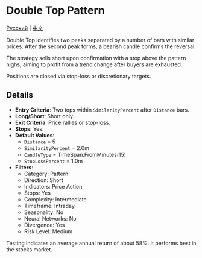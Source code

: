 # Double Top Pattern
[Русский](README_ru.md) | [中文](README_cn.md)
 
Double Top identifies two peaks separated by a number of bars with similar prices. After the second peak forms, a bearish candle confirms the reversal.

The strategy sells short upon confirmation with a stop above the pattern highs, aiming to profit from a trend change after buyers are exhausted.

Positions are closed via stop-loss or discretionary targets.

## Details

- **Entry Criteria**: Two tops within `SimilarityPercent` after `Distance` bars.
- **Long/Short**: Short only.
- **Exit Criteria**: Price rallies or stop-loss.
- **Stops**: Yes.
- **Default Values**:
  - `Distance` = 5
  - `SimilarityPercent` = 2.0m
  - `CandleType` = TimeSpan.FromMinutes(15)
  - `StopLossPercent` = 1.0m
- **Filters**:
  - Category: Pattern
  - Direction: Short
  - Indicators: Price Action
  - Stops: Yes
  - Complexity: Intermediate
  - Timeframe: Intraday
  - Seasonality: No
  - Neural Networks: No
  - Divergence: Yes
  - Risk Level: Medium

Testing indicates an average annual return of about 58%. It performs best in the stocks market.

